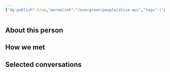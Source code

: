 ```yaml
---
{"dg-publish":true,"permalink":"/evergreen/people/alice-wu/","tags":["people"]}
---
```


## About this person


## How we met


## Selected conversations

